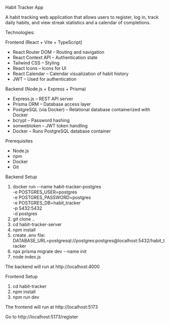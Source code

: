 Habit Tracker App

A habit tracking web application that allows users to register, log in, track daily habits, and view streak statistics and a calendar of completions.

Technologies:

Frontend (React + Vite + TypeScript)
- React Router DOM – Routing and navigation
- React Context API – Authentication state
- Tailwind CSS – Styling
- React Icons – Icons for UI
- React Calendar – Calendar visualization of habit history
- JWT – Used for authentication

Backend (Node.js + Express + Prisma)
- Express.js – REST API server
- Prisma ORM – Database access layer
- PostgreSQL (via Docker) – Relational database containerized with Docker
- bcrypt – Password hashing
- sonwebtoken – JWT token handling
- Docker – Runs PostgreSQL database container

Prerequisites

- Node.js
- npm
- Docker
- Git

Backend Setup
1. docker run --name habit-tracker-postgres \
  -e POSTGRES_USER=postgres \
  -e POSTGRES_PASSWORD=postgres \
  -e POSTGRES_DB=habit_tracker \
  -p 5432:5432 \
  -d postgres
2. git clone ..
3. cd habit-tracker-server
4. npm install
5. create .env file:
    DATABASE_URL=postgresql://postgres:postgres@localhost:5432/habit_tracker
6. npx prisma migrate dev --name init
7. node index.js

The backend will run at http://localhost:4000

Frontend Setup
1. cd habit-tracker
2. npm install
3. npm run dev

The frontend will run at http://localhost:5173

Go to http://localhost:5173/register
